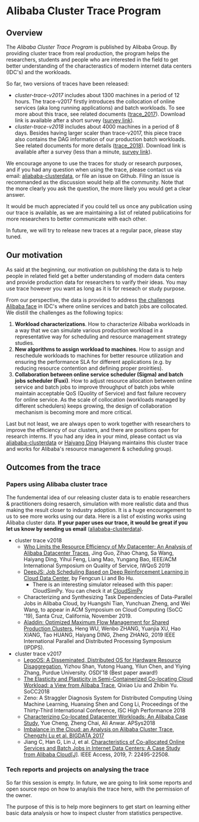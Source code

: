 # Alibaba Cluster Trace Program

## Overview

The *Alibaba Cluster Trace Program* is published by Alibaba Group. By providing cluster trace from real production, the program helps the researchers, students and people who are interested in the field to get better understanding of the characterastics of modern internet data centers (IDC's) and the workloads.

So far, two versions of traces have been released:

* *cluster-trace-v2017* includes about 1300 machines in a period of 12 hours. The trace-v2017 firstly introduces the collocation of online services (aka long running applications) and batch workloads. To see more about this trace, see related documents ([trace_2017](./cluster-trace-v2017/trace_201708.md)). Download link is available after a short survey ([survey link](https://goo.gl/forms/eOoe6DwZQpd2H5n53)).
* *cluster-trace-v2018* includes about 4000 machines in a period of 8 days. Besides having larger scaler than trace-v2017, this piece trace also contains  the DAG information of our production batch workloads. See related documents for more details ([trace_2018](./cluster-trace-v2018/trace_2018.md)). Download link is available after a survey (less than a minute, [survey link](http://alibabadeveloper.mikecrm.com/BdJtacN)).

We encourage anyone to use the traces for study or research purposes, and if you had any question when using the trace, please contact us via email: [aliababa-clusterdata](mailto:alibaba-clusterdata@list.alibaba-inc.com), or file an issue on Github. Filing an issue is recommanded as the discussion would help all the community. Note that the more clearly you ask the question, the more likely you would get a clear answer.

It would be much appreciated if you could tell us once any publication using our trace is available, as we are maintaining a list of related publicatioins for more researchers to better communicate with each other.

In future, we will try to release new traces at a regular pace, please stay tuned.

## Our motivation

As said at the beginning, our motivation on publishing the data is to help people in related field get a better understanding of modern data centers and provide production data for researchers to varify their ideas. You may use trace however you want as long as it is for reseach or study purpose.

From our perspective, the data is provided to address [the challenges Alibaba face](https://github.com/alibaba/clusterdata/wiki/About-Alibaba-cluster-and-why-we-open-the-data) in IDC's where online services and batch jobs are collocated.  We distill the challenges as the following topics:

1. **Workload characterizations**. How to characterize Alibaba workloads in a way that we can simulate various production workload in a representative way for scheduling and resource management strategy studies.
2. **New algorithms to assign workload to machines**. How to assign and reschedule workloads to machines for better resource utilization and ensuring the performance SLA for different applications (e.g. by reducing resource contention and defining proper proirities).
3. **Collaboration between online service scheduler (Sigma) and batch jobs scheduler (Fuxi)**. How to adjust resource allocation between online service and batch jobs to improve throughput of batch jobs while maintain acceptable QoS (Quolity of Service) and fast failure recovery for online service. As the scale of collocation (workloads managed by different schedulers) keeps growing, the design of collaboration mechanism is becoming more and more critical.

Last but not least, we are always open to work together with researchers to improve the efficiency of our clusters, and there are positions open for research interns. If you had any idea in your mind, please contact us via [aliababa-clusterdata](mailto:alibaba-clusterdata@list.alibaba-inc.com) or [Haiyang Ding](mailto:haiyang.dhy@alibaba-inc.com) (Haiyang maintains this cluster trace and works for Alibaba's resource management & scheduling group).

## Outcomes from the trace

### Papers using Alibaba cluster trace

The fundemental idea of our releasing cluster data is to enable researchers & practitioners doing resaerch, simulation with more realistic data and thus making the result closer to industry adoption. It is a huge encouragement to us to see more works using our data. Here is a list of existing works using Alibaba cluster data. **If your paper uses our trace, it would be great if you let us know by sending us email** ([aliababa-clusterdata](mailto:alibaba-clusterdata@list.alibaba-inc.com)).

* cluster trace v2018
  * [Who Limits the Resource Efficiency of My Datacenter: An Analysis of Alibaba Datacenter Traces](https://dl.acm.org/citation.cfm?doid=3326285.3329074), Jing Guo, Zihao Chang, Sa Wang, Haiyang Ding, Yihui Feng, Liang Mao, Yungang Bao, IEEE/ACM International Symposium on Quality of Service, IWQoS 2019
  * [DeepJS: Job Scheduling Based on Deep Reinforcement Learning in Cloud Data Center](https://github.com/RobertLexis/CloudSimPy/blob/master/playground/paper/F0049-4.19.pdf), by Fengcun Li and Bo Hu.
    * There is an interesting simulator released with this paper: CloudSimPy. You can check it at [CloudSimPy](https://github.com/RobertLexis/CloudSimPy)
  * Characterizing and Synthesizing Task Dependencies of Data-Parallel Jobs in Alibaba Cloud, by Huangshi Tian, Yunchuan Zheng, and Wei Wang, to appear in ACM Symposium on Cloud Computing (SoCC '19), Santa Cruz, California, November 2019.
  * [Aladdin: Optimized Maximum Flow Management for Shared Production Clusters](https://ieeexplore.ieee.org/abstract/document/8821038), Heng WU, Wenbo ZHANG, Yuanjia XU, Hao XIANG, Tao HUANG, Haiyang DING, Zheng ZHANG, 2019 IEEE International Parallel and Distributed Processing Symposium (IPDPS).
* cluster trace v2017
  * [LegoOS: A Disseminated, Distributed OS for Hardware Resource Disaggregation](https://www.usenix.org/system/files/osdi18-shan.pdf), Yizhou Shan, Yutong Huang, Yilun Chen, and Yiying Zhang, Purdue University. OSDI'18 (Best paper award!)
  * [The Elasticity and Plasticity in Semi-Containerized Co-locating Cloud Workload: a View from Alibaba Trace](https://dl.acm.org/citation.cfm?id=3267830), Qixiao Liu and Zhibin Yu. SoCC2018
  * Zeno: A Straggler Diagnosis System for Distributed Computing Using Machine Learning, Huanxing Shen and Cong Li, Proceedings of the Thirty-Third International Conference, ISC High Performance 2018
  * [Characterizing Co-located Datacenter Workloads: An Alibaba Case Study](https://arxiv.org/pdf/1808.02919.pdf), Yue Cheng, Zheng Chai, Ali Anwar. APSys2018
  * [Imbalance in the Cloud: an Analysis on Alibaba Cluster Trace, Chengzhi Lu et al. BIGDATA 2017](http://cloud.siat.ac.cn/~ye/Imbalance_Ye_2017.pdf)
  * Jiang C, Han G, Lin J, et al. [Characteristics of Co-allocated Online Services and Batch Jobs in Internet Data Centers: A Case Study from Alibaba Cloud[J]](https://ieeexplore.ieee.org/stamp/stamp.jsp?arnumber=8636497). IEEE Access, 2019, 7: 22495-22508.

### Tech reports and projects on analysing the trace

So far this session is empty. In future, we are going to link some reports and open source repo on how to anaylsis the trace here, with the permission of the owner.

The purpose of this is to help more beginners to get start on learning either basic data analysis or how to inspect cluster from statistics perspective.
